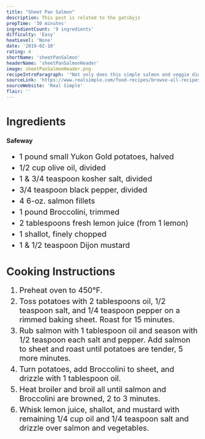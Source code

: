 ```yaml
---
title: "Sheet Pan Salmon"
description: This post is related to the gatsbyjs
prepTime: '30 minutes'
ingredientCount: '9 ingredients'
difficulty: 'Easy'
heatLevel: 'None'
date: '2019-02-10'
rating: 4
shortName: 'sheetPanSalmon'
headerName: 'sheetPanSalmonHeader'
image: sheetPanSalmonHeader.png
recipeIntroParagraph: '"Not only does this simple salmon and veggie dinner come together on one sheet pan, it keeps your shopping list short—a double win! The key to making this recipe work is the timing. Starting the potatoes off first allows them to get a head start, instead of overcooking the salmon or fussy steps. Got leftovers? Flake the salmon and chop the vegetables into bite-size pieces. Then, toss with greens for a healthy lunch, or pile over warm grains for a heartier alternative. Shopping tip: Look for salmon fillets that all have the same thickness, which will help them to cook evenly." (from source website)'
sourceLink: 'https://www.realsimple.com/food-recipes/browse-all-recipes/sheet-pan-salmon-with-potatoes-and-broccolini'
sourceWebsite: 'Real Simple'
flair: ''
---
```

<h1 style="color: #2B2B2B;">Ingredients</h1>

<h3>Safeway</h3>
<ul style="font-size: 20px;">
    <li style="margin: 5px 0;">1 pound small Yukon Gold potatoes, halved</li>
    <li style="margin: 5px 0;">1/2 cup olive oil, divided</li>
    <li style="margin: 5px 0;">1 & 3/4 teaspoon kosher salt, divided</li>
    <li style="margin: 5px 0;">3/4 teaspoon black pepper, divided</li>
    <li style="margin: 5px 0;">4 6-oz. salmon fillets</li>
    <li style="margin: 5px 0;">1 pound Broccolini, trimmed</li>
    <li style="margin: 5px 0;">2 tablespoons fresh lemon juice (from 1 lemon)</li>
    <li style="margin: 5px 0;">1 shallot, finely chopped</li>
    <li style="margin: 5px 0;">1 & 1/2 teaspoon Dijon mustard</li>
</ul>

<h1 style="color: #2B2B2B; margin-top: 40px;">Cooking Instructions</h1>
<ol style="font-size: 20px" className="cookingInstructionsOL">
    <li style="margin: 5px 0;">Preheat oven to 450°F.</li>
    <li style="margin: 5px 0;">Toss potatoes with 2 tablespoons oil, 1/2 teaspoon salt, and 1/4 teaspoon pepper on a rimmed baking sheet. Roast for 15 minutes.</li>
    <li style="margin: 5px 0;">Rub salmon with 1 tablespoon oil and season with 1/2 teaspoon each salt and pepper. Add salmon to sheet and roast until potatoes are tender, 5 more minutes.</li>
    <li style="margin: 5px 0;">Turn potatoes, add Broccolini to sheet, and drizzle with 1 tablespoon oil.</li>
    <li style="margin: 5px 0;">Heat broiler and broil all until salmon and Broccolini are browned, 2 to 3 minutes.</li>
    <li style="margin: 5px 0;">Whisk lemon juice, shallot, and mustard with remaining 1/4 cup oil and 1/4 teaspoon salt and drizzle over salmon and vegetables.</li>
</ol>
